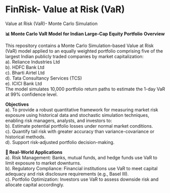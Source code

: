 # FinRisk- Value at Risk (VaR)
Value at Risk (VaR)- Monte Carlo Simulation

**📊 Monte Carlo VaR Model for Indian Large-Cap Equity Portfolio**
**Overview**

This repository contains a Monte Carlo Simulation-based Value at Risk (VaR) model applied to an equally weighted portfolio comprising five of the largest Indian publicly traded companies by market capitalization:<br>
a). Reliance Industries Ltd<br>
b). HDFC Bank Ltd<br>
c). Bharti Airtel Ltd<br>
d). Tata Consultancy Services (TCS)<br>
e). ICICI Bank Ltd<br>
The model simulates 10,000 portfolio return paths to estimate the 1-day VaR at 99% confidence level.<br>

**Objectives**<br>
a). To provide a robust quantitative framework for measuring market risk exposure using historical data and stochastic simulation techniques, enabling risk managers, analysts, and investors to:<br>
b). Estimate potential portfolio losses under normal market conditions.<br>
c). Quantify tail risk with greater accuracy than variance-covariance or historical methods.<br>
d). Support risk-adjusted portfolio decision-making.<br>

**💼 Real-World Applications**<br>
a). Risk Management: Banks, mutual funds, and hedge funds use VaR to limit exposure to market downturns.<br>
b). Regulatory Compliance: Financial institutions use VaR to meet capital adequacy and risk disclosure requirements (e.g., Basel III).<br>
c). Portfolio Optimization: Investors use VaR to assess downside risk and allocate capital accordingly.
